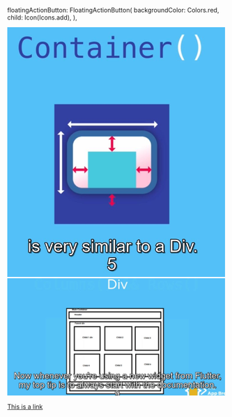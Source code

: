    

floatingActionButton: FloatingActionButton(
          backgroundColor: Colors.red,
          child: Icon(Icons.add),
        ),

<img width="500px" src= "container.JPG"/>
<img width="500px" src= "div.JPG"/>


[This is a link](src/Test.java)


